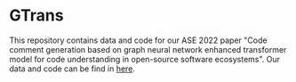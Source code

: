# GTrans
This repository contains data and code for our ASE 2022 paper "Code comment generation based on graph neural network enhanced transformer model for code understanding in open-source software ecosystems". Our data and code can be find in [here](https://github.com/css518/GTrans).
